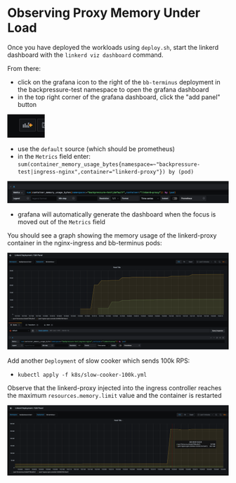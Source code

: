 # Observing Proxy Memory Under Load
Once you have deployed the workloads using `deploy.sh`, start the linkerd
dashboard with the `linkerd viz dashboard` command.

From there:
- click on the grafana icon to the right of the `bb-terminus`
deployment in the backpressure-test namespace to open the grafana dashboard
- in the top right corner of the grafana dashboard, click the "add panel" button

![add panel](/images/add-panel.png)
- use the `default` source (which should be prometheus)
- in the `Metrics` field enter:
`sum(container_memory_usage_bytes{namespace=~"backpressure-test|ingress-nginx",container="linkerd-proxy"}) by (pod)`

![metrics field](/images/metrics-query.png)
- grafana will automatically generate the dashboard when the focus is moved out
of the `Metrics` field


You should see a graph showing the memory usage of the linkerd-proxy container
in the nginx-ingress and bb-terminus pods:

![baseline memory usage](/images/memory-graph.png)

Add another `Deployment` of slow cooker which sends 100k RPS:
- `kubectl apply -f k8s/slow-cooker-100k.yml`

Observe that the linkerd-proxy injected into the ingress controller reaches the
maximum `resources.memory.limit` value and the container is restarted

![memory at 100k QPS](images/loaded-memory.png)